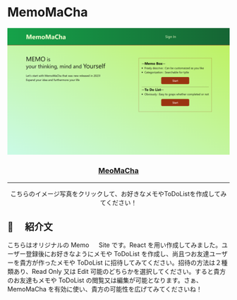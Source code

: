 # MemoMaCha

<p align="center">
  <a href="https://arurukun.github.io/Memo_clear_website/" rel="noopener">
 <img src="./frontend/public/screen_shot.png" alt="Project logo"></a>
</p>

<h3 align="center"> <a href="https://arurukun.github.io/Memo_clear_website/"> MeoMaCha </a> </h3>

<div align="center">

</div>

---

<p align="center"> こちらのイメージ写真をクリックして、お好きなメモやToDoListを作成してみてください！
    <br> 
</p>

## 🧐 　紹介文 <a name = "about"></a>

こちらはオリジナルの Memo 　 Site です。React を用い作成してみました。ユーザー登録後にお好きなようにメモや ToDoList を作成し、尚且つお友達ユーザーを貴方が作ったメモや ToDoList に招待してみてください。招待の方法は２種類あり、Read Only 又は Edit 可能のどちらかを選択してください。すると貴方のお友達もメモや ToDoList の閲覧又は編集が可能となります。さぁ、MemoMaCha を有効に使い、貴方の可能性を広げてみてくださいね！
